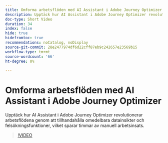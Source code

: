 ```yaml
---
title: Omforma arbetsflöden med AI Assistant i Adobe Journey Optimizer
description: Upptäck hur AI Assistant i Adobe Journey Optimizer revolutionerar arbetsflödena genom att tillhandahålla omedelbara datainsikter och felsökningsfunktioner, vilket sparar timmar av manuell arbetsinsats.
doc-type: Short Video
duration: 34
index: false
hide: true
hidefromtoc: true
recommendations: noCatalog, noDisplay
source-git-commit: 28e2477974df6d22cff87eb9c242657e23569b15
workflow-type: tm+mt
source-wordcount: '66'
ht-degree: 0%

---
```



# Omforma arbetsflöden med AI Assistant i Adobe Journey Optimizer

Upptäck hur AI Assistant i Adobe Journey Optimizer revolutionerar arbetsflödena genom att tillhandahålla omedelbara datainsikter och felsökningsfunktioner, vilket sparar timmar av manuell arbetsinsats.

<!-- 65_S653_3442539_33_transforming-workflows-with-ai-assistant-in-adobe-journey-optimizer -->
>[!VIDEO](https://video.tv.adobe.com/v/3460436/?learn=on&enablevpops=true&captions=swe)
